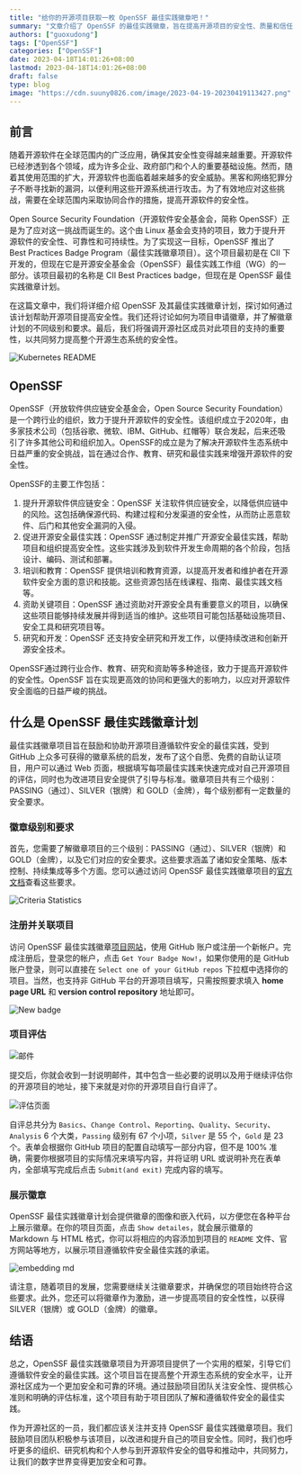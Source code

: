 ```yaml
---
title: "给你的开源项目获取一枚 OpenSSF 最佳实践徽章吧！"
summary: "文章介绍了 OpenSSF 的最佳实践徽章，旨在提高开源项目的安全性、质量和信任度。"
authors: ["guoxudong"]
tags: ["OpenSSF"]
categories: ["OpenSSF"]
date: 2023-04-18T14:01:26+08:00
lastmod: 2023-04-18T14:01:26+08:00
draft: false
type: blog
image: "https://cdn.suuny0826.com/image/2023-04-19-20230419113427.png"
---
```

## 前言

随着开源软件在全球范围内的广泛应用，确保其安全性变得越来越重要。开源软件已经渗透到各个领域，成为许多企业、政府部门和个人的重要基础设施。然而，随着其使用范围的扩大，开源软件也面临着越来越多的安全威胁。黑客和网络犯罪分子不断寻找新的漏洞，以便利用这些开源系统进行攻击。为了有效地应对这些挑战，需要在全球范围内采取协同合作的措施，提高开源软件的安全性。

Open Source Security Foundation（开源软件安全基金会，简称 OpenSSF）正是为了应对这一挑战而诞生的。这个由 Linux 基金会支持的项目，致力于提升开源软件的安全性、可靠性和可持续性。为了实现这一目标，OpenSSF 推出了 Best Practices Badge Program（最佳实践徽章项目）。这个项目最初是在 CII 下开发的，但现在它是开源安全基金会（OpenSSF）最佳实践工作组（WG）的一部分。该项目最初的名称是 CII Best Practices badge，但现在是 OpenSSF 最佳实践徽章计划。

在这篇文章中，我们将详细介绍 OpenSSF 及其最佳实践徽章计划，探讨如何通过该计划帮助开源项目提高安全性。我们还将讨论如何为项目申请徽章，并了解徽章计划的不同级别和要求。最后，我们将强调开源社区成员对此项目的支持的重要性，以共同努力提高整个开源生态系统的安全性。

![Kubernetes README](https://cdn.suuny0826.com/image/2023-04-19-20230419101516.png)

## OpenSSF

OpenSSF（开放软件供应链安全基金会，Open Source Security Foundation）是一个跨行业的组织，致力于提升开源软件的安全性。该组织成立于2020年，由多家技术公司（包括谷歌、微软、IBM、GitHub、红帽等）联合发起，后来还吸引了许多其他公司和组织加入。OpenSSF的成立是为了解决开源软件生态系统中日益严重的安全挑战，旨在通过合作、教育、研究和最佳实践来增强开源软件的安全性。

OpenSSF的主要工作包括：

1. 提升开源软件供应链安全：OpenSSF 关注软件供应链安全，以降低供应链中的风险。这包括确保源代码、构建过程和分发渠道的安全性，从而防止恶意软件、后门和其他安全漏洞的入侵。
2. 促进开源安全最佳实践：OpenSSF 通过制定并推广开源安全最佳实践，帮助项目和组织提高安全性。这些实践涉及到软件开发生命周期的各个阶段，包括设计、编码、测试和部署。
3. 培训和教育：OpenSSF 提供培训和教育资源，以提高开发者和维护者在开源软件安全方面的意识和技能。这些资源包括在线课程、指南、最佳实践文档等。
4. 资助关键项目：OpenSSF 通过资助对开源安全具有重要意义的项目，以确保这些项目能够持续发展并得到适当的维护。这些项目可能包括基础设施项目、安全工具和研究项目等。
5. 研究和开发：OpenSSF 还支持安全研究和开发工作，以便持续改进和创新开源安全技术。

OpenSSF通过跨行业合作、教育、研究和资助等多种途径，致力于提高开源软件的安全性。OpenSSF 旨在实现更高效的协同和更强大的影响力，以应对开源软件安全面临的日益严峻的挑战。

## 什么是 OpenSSF 最佳实践徽章计划

最佳实践徽章项目旨在鼓励和协助开源项目遵循软件安全的最佳实践，受到 GitHub 上众多可获得的徽章系统的启发，发布了这个自愿、免费的自助认证项目，用户可以通过 Web 页面，根据填写每项最佳实践来快速完成对自己开源项目的评估，同时也为改进项目安全提供了引导与标准。徽章项目共有三个级别：PASSING（通过）、SILVER（银牌）和 GOLD（金牌），每个级别都有一定数量的安全要求。

### 徽章级别和要求

首先，您需要了解徽章项目的三个级别：PASSING（通过）、SILVER（银牌）和 GOLD（金牌），以及它们对应的安全要求。这些要求涵盖了诸如安全策略、版本控制、持续集成等多个方面。您可以通过访问 OpenSSF 最佳实践徽章项目的[官方文档](https://bestpractices.coreinfrastructure.org/en/criteria_stats)查看这些要求。

![Criteria Statistics](https://cdn.suuny0826.com/image/2023-04-19-20230419114806.png)

### 注册并关联项目

访问 OpenSSF 最佳实践徽章[项目网站](https://bestpractices.coreinfrastructure.org/)，使用 GitHub 账户或注册一个新帐户。完成注册后，登录您的帐户，点击 `Get Your Badge Now!`，如果你使用的是 GitHub 账户登录，则可以直接在 `Select one of your GitHub repos` 下拉框中选择你的项目。当然，也支持非 GitHub 平台的开源项目填写，只需按照要求填入 **home page URL** 和 **version control repository** 地址即可。

![New badge](https://cdn.suuny0826.com/image/2023-04-19-20230419103555.png)

### 项目评估

![邮件](https://cdn.suuny0826.com/image/2023-04-18-20230418142755.png)

提交后，你就会收到一封说明邮件，其中包含一些必要的说明以及用于继续评估你的开源项目的地址，接下来就是对你的开源项目自行自评了。

![评估页面](https://cdn.suuny0826.com/image/2023-04-19-20230419110106.png)

自评总共分为 `Basics`、`Change Control`、`Reporting`、`Quality`、`Security`、`Analysis` 6 个大类，`Passing` 级别有 67 个小项，`Silver` 是 55 个，`Gold` 是 23 个。表单会根据你 GitHub 项目的配置自动填写一部分内容，但不是 100% 准确，需要你根据项目的实际情况来填写内容，并将证明 URL 或说明补充在表单内，全部填写完成后点击 `Submit(and exit)` 完成内容的填写。

### 展示徽章

OpenSSF 最佳实践徽章计划会提供徽章的图像和嵌入代码，以方便您在各种平台上展示徽章。在你的项目页面，点击 `Show detailes`，就会展示徽章的 Markdown 与 HTML 格式，你可以将相应的内容添加到项目的 `README` 文件、官方网站等地方，以展示项目遵循软件安全最佳实践的承诺。

![embedding md](https://cdn.suuny0826.com/image/2023-04-19-20230419105508.png)

请注意，随着项目的发展，您需要继续关注徽章要求，并确保您的项目始终符合这些要求。此外，您还可以将徽章作为激励，进一步提高项目的安全性性，以获得 SILVER（银牌）或 GOLD（金牌）的徽章。

## 结语

总之，OpenSSF 最佳实践徽章项目为开源项目提供了一个实用的框架，引导它们遵循软件安全的最佳实践。这个项目旨在提高整个开源生态系统的安全水平，让开源社区成为一个更加安全和可靠的环境。通过鼓励项目团队关注安全性、提供核心准则和明确的评估标准，这个项目有助于项目团队了解和遵循软件安全的最佳实践。

作为开源社区的一员，我们都应该关注并支持 OpenSSF 最佳实践徽章项目。我们鼓励项目团队积极参与该项目，以改进和提升自己的项目安全性。同时，我们也呼吁更多的组织、研究机构和个人参与到开源软件安全的倡导和推动中，共同努力，让我们的数字世界变得更加安全和可靠。
